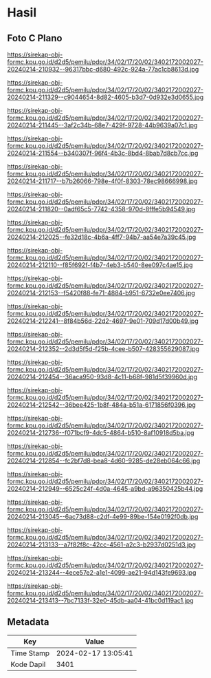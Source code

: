 # Hasil

## Foto C Plano

https://sirekap-obj-formc.kpu.go.id/d2d5/pemilu/pdpr/34/02/17/20/02/3402172002027-20240214-210932--96317bbc-d680-492c-924a-77ac1cb8613d.jpg

https://sirekap-obj-formc.kpu.go.id/d2d5/pemilu/pdpr/34/02/17/20/02/3402172002027-20240214-211329--c9044654-8d82-4605-b3d7-0d932e3d0655.jpg

https://sirekap-obj-formc.kpu.go.id/d2d5/pemilu/pdpr/34/02/17/20/02/3402172002027-20240214-211445--3af2c34b-68e7-429f-9728-44b9639a07c1.jpg

https://sirekap-obj-formc.kpu.go.id/d2d5/pemilu/pdpr/34/02/17/20/02/3402172002027-20240214-211554--b340307f-96f4-4b3c-8bd4-8bab7d8cb7cc.jpg

https://sirekap-obj-formc.kpu.go.id/d2d5/pemilu/pdpr/34/02/17/20/02/3402172002027-20240214-211717--b7b26066-798e-4f0f-8303-78ec98666998.jpg

https://sirekap-obj-formc.kpu.go.id/d2d5/pemilu/pdpr/34/02/17/20/02/3402172002027-20240214-211820--0adf65c5-7742-4358-970d-8fffe5b94549.jpg

https://sirekap-obj-formc.kpu.go.id/d2d5/pemilu/pdpr/34/02/17/20/02/3402172002027-20240214-212025--fe32d18c-4b6a-4ff7-94b7-aa54e7a39c45.jpg

https://sirekap-obj-formc.kpu.go.id/d2d5/pemilu/pdpr/34/02/17/20/02/3402172002027-20240214-212110--f85f692f-f4b7-4eb3-b540-8ee097c4ae15.jpg

https://sirekap-obj-formc.kpu.go.id/d2d5/pemilu/pdpr/34/02/17/20/02/3402172002027-20240214-212153--f5420f88-fe71-4884-b951-6732e0ee7406.jpg

https://sirekap-obj-formc.kpu.go.id/d2d5/pemilu/pdpr/34/02/17/20/02/3402172002027-20240214-212241--8f84b56d-22d2-4697-9e01-709d17d00b49.jpg

https://sirekap-obj-formc.kpu.go.id/d2d5/pemilu/pdpr/34/02/17/20/02/3402172002027-20240214-212352--2d3d5f5d-f25b-4cee-b507-428355629087.jpg

https://sirekap-obj-formc.kpu.go.id/d2d5/pemilu/pdpr/34/02/17/20/02/3402172002027-20240214-212454--36aca950-93d8-4c11-b68f-981d5f39960d.jpg

https://sirekap-obj-formc.kpu.go.id/d2d5/pemilu/pdpr/34/02/17/20/02/3402172002027-20240214-212542--36bee425-1b8f-484a-b51a-6171856f0396.jpg

https://sirekap-obj-formc.kpu.go.id/d2d5/pemilu/pdpr/34/02/17/20/02/3402172002027-20240214-212736--f071bcf9-4dc5-4864-b510-8af10918d5ba.jpg

https://sirekap-obj-formc.kpu.go.id/d2d5/pemilu/pdpr/34/02/17/20/02/3402172002027-20240214-212854--fc2bf7d8-bea8-4d60-9285-de28eb064c66.jpg

https://sirekap-obj-formc.kpu.go.id/d2d5/pemilu/pdpr/34/02/17/20/02/3402172002027-20240214-212949--6525c24f-4d0a-4645-a9bd-a96350425b44.jpg

https://sirekap-obj-formc.kpu.go.id/d2d5/pemilu/pdpr/34/02/17/20/02/3402172002027-20240214-213045--6ac73d88-c2df-4e99-89be-154e0192f0db.jpg

https://sirekap-obj-formc.kpu.go.id/d2d5/pemilu/pdpr/34/02/17/20/02/3402172002027-20240214-213133--a7f82f8c-42cc-4561-a2c3-b2937d0251d3.jpg

https://sirekap-obj-formc.kpu.go.id/d2d5/pemilu/pdpr/34/02/17/20/02/3402172002027-20240214-213244--4ece57e2-a1e1-4099-ae21-94d143fe9693.jpg

https://sirekap-obj-formc.kpu.go.id/d2d5/pemilu/pdpr/34/02/17/20/02/3402172002027-20240214-213413--7bc7133f-32e0-45db-aa04-41bc0d119ac1.jpg


## Metadata

| Key        | Value               |
| ---------- | ------------------- |
| Time Stamp | 2024-02-17 13:05:41 |
| Kode Dapil | 3401                |



